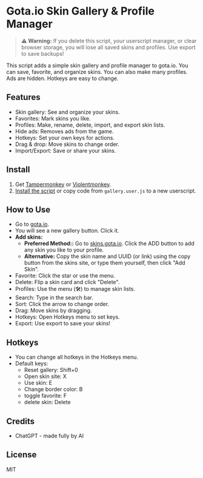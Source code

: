 # Gota.io Skin Gallery & Profile Manager

> **⚠️ Warning:**
> If you delete this script, your userscript manager, or clear browser storage, you will lose all saved skins and profiles. Use export to save backups!

This script adds a simple skin gallery and profile manager to gota.io. You can save, favorite, and organize skins. You can also make many profiles. Ads are hidden. Hotkeys are easy to change.

## Features

- Skin gallery: See and organize your skins.
- Favorites: Mark skins you like.
- Profiles: Make, rename, delete, import, and export skin lists.
- Hide ads: Removes ads from the game.
- Hotkeys: Set your own keys for actions.
- Drag & drop: Move skins to change order.
- Import/Export: Save or share your skins.

## Install

1. Get [Tampermonkey](https://www.tampermonkey.net/) or [Violentmonkey](https://violentmonkey.github.io/).
2. [Install the script](https://raw.githubusercontent.com/Tnsh1/gota-skin-gallery/main/gallery.user.js) or copy code from `gallery.user.js` to a new userscript.

## How to Use

- Go to [gota.io](https://gota.io/).
- You will see a new gallery button. Click it.
- **Add skins:**
  - **Preferred Method::** Go to [skins.gota.io](https://skins.gota.io/). Click the ADD button to add any skin you like to your profile.
  - **Alternative:** Copy the skin name and UUID (or link) using the copy button from the skins site, or type them yourself, then click "Add Skin".
- Favorite: Click the star or use the menu.
- Delete: Flip a skin card and click "Delete".
- Profiles: Use the menu (🛠️) to manage skin lists.
- Search: Type in the search bar.
- Sort: Click the arrow to change order.
- Drag: Move skins by dragging.
- Hotkeys: Open Hotkeys menu to set keys.
- Export: Use export to save your skins!

## Hotkeys
- You can change all hotkeys in the Hotkeys menu.
- Default keys:
  - Reset gallery: Shift+0
  - Open skin site: X
  - Use skin: E
  - Change border color: B
  - toggle favorite: F
  - delete skin: Delete
  

## Credits
- ChatGPT   - made fully by AI

## License
MIT
